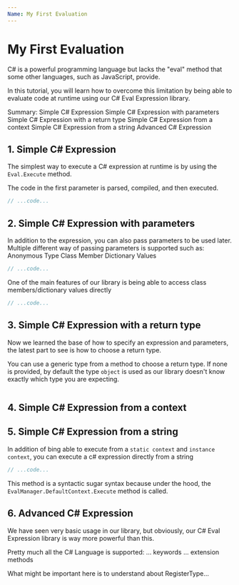 ```yaml
---
Name: My First Evaluation
---
```


# My First Evaluation

C# is a powerful programming language but lacks the "eval" method that some other languages, such as JavaScript, provide.

In this tutorial, you will learn how to overcome this limitation by being able to evaluate code at runtime using our C# Eval Expression library.

Summary:
Simple C# Expression
Simple C# Expression with parameters
Simple C# Expression with a return type
Simple C# Expression from a context
Simple C# Expression from a string
Advanced C# Expression

## 1. Simple C# Expression

The simplest way to execute a C# expression at runtime is by using the `Eval.Execute` method.

The code in the first parameter is parsed, compiled, and then executed.

```csharp
// ...code...
```

## 2. Simple C# Expression with parameters

In addition to the expression, you can also pass parameters to be used later. Multiple different way of passing parameters is supported such as:
Anonymous Type
Class Member
Dictionary
Values

```csharp
// ...code...
```

One of the main features of our library is being able to access class members/dictionary values directly

```csharp
// ...code...
```

## 3. Simple C# Expression with a return type

Now we learned the base of how to specify an expression and parameters, the latest part to see is how to choose a return type.

You can use a generic type from a method to choose a return type. If none is provided, by default the type `object` is used as our library doesn't know exactly which type you are expecting. 

```csharp
```

## 4. Simple C# Expression from a context

## 5. Simple C# Expression from a string

In addition of bing able to execute from a `static context` and `instance context`, you can execute a c# expression directly from a string

```csharp
// ...code...
```

This method is a syntactic sugar syntax because under the hood, the `EvalManager.DefaultContext.Execute` method is called.

## 6. Advanced C# Expression

We have seen very basic usage in our library, but obviously, our C# Eval Expression library is way more powerful than this.

Pretty much all the C# Language is supported:
... keywords
... extension methods

What might be important here is to understand about RegisterType...